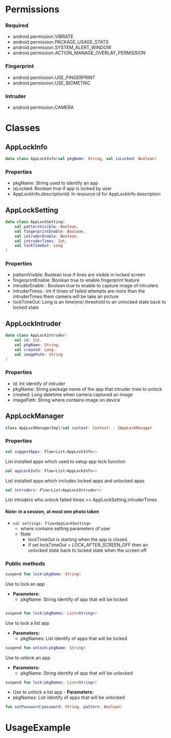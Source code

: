 # Permissions

### Required

- android.permission.VIBRATE
- android.permission.PACKAGE_USAGE_STATS
- android.permission.SYSTEM_ALERT_WINDOW
- android.permission.ACTION_MANAGE_OVERLAY_PERMISSION

### Fingerprint

- android.permission.USE_FINGERPRINT
- android.permission.USE_BIOMETRIC

### Intruder

- android.permission.CAMERA

# Classes

## AppLockInfo

```kotlin
data class AppLockInfo(val pkgName: String, val isLocked: Boolean)
```

### Properties

- pkgName: String used to identify an app
- isLocked: Boolean true if app is locked by user
- AppLockInfo.descriptionId: In resource id for AppLockInfo description

## AppLockSetting

```kotlin
data class AppLockSetting(
    val patternVisible: Boolean,
    val fingerprintEnable: Boolean,
    val intruderEnable: Boolean,
    val intruderTimes: Int,
    val lockTimeOut: Long
)
```

### Properties

- patternVisible: Boolean true if lines are visible in locked screen
- fingerprintEnable: Boolean true to enable fingerprint feature
- intruderEnable : Boolean true to enable to capture image of intruders
- intruderTimes : Int if times of failed attempts are more than the intruderTimes them camera will
  be take an picture
- lockTimeOut: Long is an time(ms) threshold to an unlocked state back to locked state

## AppLockIntruder

```kotlin
data class AppLockIntruder(
    val id: Int,
    val pkgName: String,
    val created: Long,
    val imagePath: String
)
```

### Properties

- id: Int identify of intruder
- pkgName: String package name of the app that intruder tries to unlock
- created: Long datetime when camera captured an image
- imagePath: String where contains image on device

## AppLockManager

```kotlin
class AppLockManagerImpl(val context: Context) : IAppLockManager
```

### Properties

```kotlin
val suggestApps: Flow<List<AppLockInfo>>
```

List installed apps which used to setup app lock function

```kotlin
val appLockInfo: Flow<List<AppLockInfo>>
```

List installed apps which includes locked apps and unlocked apps

```kotlin
val intruders: Flow<List<AppLockIntruder>>
```

List intruders who unlock failed times >= AppLockSetting.intruderTimes

#### Note: in a session, at most one photo taken

- ```val settings: Flow<AppLockSetting>```
    - where contains setting parameters of user
    - Note
        - lockTimeOut is starting when the app is closed.
        - if set lockTimeOut = LOCK_AFTER_SCREEN_OFF then an unlocked state back to locked state
          when the screen off

### Public methods

```kotlin
suspend fun lock(pkgName: String)
```

Use to lock an app

- **Parameters:**
    - pkgName: String identify of app that will be locked

```kotlin

suspend fun lock(pkgNames: List<String>)

```

Use to lock a list app

- **Parameters:**
    - pkgNames: List<String> identify of apps that will be locked

```kotlin
suspend fun unlock(pkgName: String)
```

Use to unlock an app

- **Parameters:**
    - pkgName: String identify of app that will be unlocked

```kotlin
suspend fun lock(pkgNames: List<String>)
```

- Use to unlock a list app - **Parameters:**
- pkgNames: List<String> identify of apps that will be unlocked

```kotlin
fun setPassword(password: String, pattern: Boolean)
```

# UsageExample
